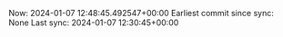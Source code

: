 Now: 2024-01-07 12:48:45.492547+00:00 Earliest commit since sync: None Last sync: 2024-01-07 12:30:45+00:00
